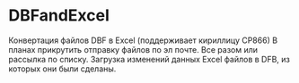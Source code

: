 # DBFandExcel
Конвертация файлов DBF в Excel (поддерживает кириллицу CP866)
В планах прикрутить отправку файлов по эл почте. Все разом или рассылка по списку.
Загрузка изменений данных Excel файлов в DFB, из которых они были сделаны.
